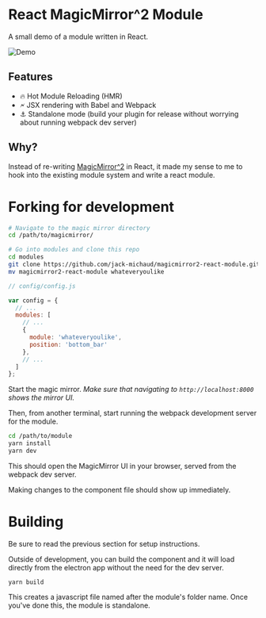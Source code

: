 # React MagicMirror^2 Module

A small demo of a module written in React.

![Demo](https://github.com/jack-michaud/magicmirror2-react-module/raw/master/docs/demo.gif)

## Features
- 🔥 Hot Module Reloading (HMR)
- 🗲 JSX rendering with Babel and Webpack
- ⚓ Standalone mode (build your plugin for release without worrying about running webpack dev server)

## Why?

Instead of re-writing [MagicMirror^2](https://github.com/MichMich/MagicMirror) in React,
it made my sense to me to hook into the existing module system and write a react module.

# Forking for development

```bash
# Navigate to the magic mirror directory
cd /path/to/magicmirror/

# Go into modules and clone this repo
cd modules
git clone https://github.com/jack-michaud/magicmirror2-react-module.git
mv magicmirror2-react-module whateveryoulike

```

```javascript
// config/config.js

var config = {
  // ...
  modules: [
    // ...
    {
      module: 'whateveryoulike',
      position: 'bottom_bar'
    },
    // ...
  ]
};
```

Start the magic mirror. *Make sure that navigating to `http://localhost:8000` 
shows the mirror UI.*

Then, from another terminal, start running the webpack development server for
the module.

```bash
cd /path/to/module
yarn install
yarn dev
```

This should open the MagicMirror UI in your browser, served from the webpack dev 
server.

Making changes to the component file should show up immediately.


# Building

Be sure to read the previous section for setup instructions.

Outside of development, you can build the component and it will 
load directly from the electron app without the need for the dev server.

```
yarn build
```

This creates a javascript file named after the module's folder name. Once 
you've done this, the module is standalone.



